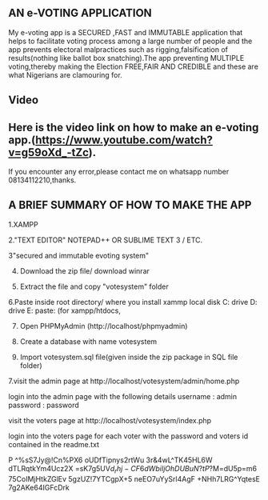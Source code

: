 ##  AN e-VOTING APPLICATION
My e-voting app is a SECURED  ,FAST and IMMUTABLE  application that helps to facilitate voting process among a large number of people and the app prevents electoral malpractices such as rigging,falsification of results(nothing like ballot box snatching).The app preventing MULTIPLE voting,thereby making the Election FREE,FAIR AND CREDIBLE and these are what Nigerians are clamouring for.

## Video
## Here is the video link on how to make an e-voting app.(https://www.youtube.com/watch?v=g59oXd_-tZc). 
If you encounter any error,please contact me on whatsapp number 08134112210,thanks.

##  A BRIEF SUMMARY OF HOW TO MAKE THE APP 

1.XAMPP

2."TEXT EDITOR" NOTEPAD++ OR SUBLIME TEXT 3 / ETC.

3"secured and immutable evoting system"

4. Download the zip file/ download winrar

5. Extract the file and copy "votesystem" folder

6.Paste inside root directory/ where you install xammp local disk C: drive D: drive E: paste: (for xampp/htdocs, 

7. Open PHPMyAdmin (http://localhost/phpmyadmin)

8. Create a database with name votesystem

6. Import votesystem.sql file(given inside the zip package in SQL file folder)

7.visit the admin page at  http://localhost/votesystem/admin/home.php

login into the admin page with  the following details                   username : admin
                                                                        password : password


visit the voters page at http://localhost/votesystem/index.php

login into the voters page for each voter with the password and voters id  contained in the readme.txt




P
^%sS7Jy@!Cn%PX6    oUDfTipnys2rtWu
3r&4wL^TK45HL6W    dTLRqtkYm4Ucz2X
=sK7g5UV$d_rhj-    CF6dWbiIjOhDUBu
N?tP$?M=dU5p=m6    75CoIMjHtkZGlEv
5gzUZ!7YTCgpX+5    neEO7uYySrl4AgF
+NHh7LRG^YqtesE    7g2AKe64IGFcDrk






